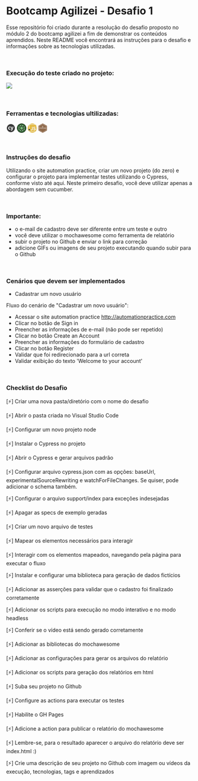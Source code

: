 <h1>Bootcamp Agilizei - Desafio 1</h1>
<p>Esse repositório foi criado durante a resolução do desafio proposto no módulo 2 do bootcamp agilizei a fim de demonstrar os conteúdos aprendidos.
Neste README você encontrará as instruções para o desafio e informações sobre as tecnologias utilizadas. </p>

<br><h3>Execução do teste criado no projeto:</h3>
<img src="images/cadastro.gif">

<br><h3>Ferramentas e tecnologias ultilizadas:</h3>
<img src="images/cypress.png" width="25" height="25">
<img src="images/cucumber.png" width="25" height="25">
<img src="images/javascript.png" width="25" height="25">
<img src="images/mocha.png" width="23" height="25">

<br><h3>Instruções do desafio</h3>
Utilizando o site automation practice, criar um novo projeto (do zero) e configurar o projeto para implementar testes utilizando o Cypress, conforme visto até aqui. Neste primeiro desafio, você deve utilizar apenas a abordagem sem cucumber.

<br><h3>Importante:</h3>

- o e-mail de cadastro deve ser diferente entre um teste e outro
- você deve utilizar o mochawesome como ferramenta de relatório
- subir o projeto no Github e enviar o link para correção
- adicione GIFs ou imagens de seu projeto executando quando subir para o Github

<br><h3>Cenários que devem ser implementados</h3>

- Cadastrar um novo usuário

Fluxo do cenário de "Cadastrar um novo usuário":

- Acessar o site automation practice http://automationpractice.com
- Clicar no botão de Sign in
- Preencher as informações de e-mail (não pode ser repetido)
- Clicar no botão Create an Account
- Preencher as informações do formulário de cadastro
- Clicar no botão Register
- Validar que foi redirecionado para a url correta
- Validar exibição do texto 'Welcome to your account'

<br><h3>Checklist do Desafio</h3>

[⚡️] Criar uma nova pasta/diretório com o nome do desafio

[⚡️] Abrir o pasta criada no Visual Studio Code

[⚡️] Configurar um novo projeto node

[⚡️] Instalar o Cypress no projeto

[⚡️] Abrir o Cypress e gerar arquivos padrão

[⚡️] Configurar arquivo cypress.json com as opções: baseUrl, experimentalSourceRewriting e watchForFileChanges. Se quiser, pode adicionar o schema também.

[⚡️] Configurar o arquivo support/index para exceções indesejadas

[⚡️] Apagar as specs de exemplo geradas

[⚡️] Criar um novo arquivo de testes

[⚡️] Mapear os elementos necessários para interagir

[⚡️] Interagir com os elementos mapeados, navegando pela página para executar o fluxo

[⚡️] Instalar e configurar uma biblioteca para geração de dados fictícios

[⚡️] Adicionar as asserções para validar que o cadastro foi finalizado corretamente

[⚡️] Adicionar os scripts para execução no modo interativo e no modo headless

[⚡️] Conferir se o vídeo está sendo gerado corretamente

[⚡️] Adicionar as bibliotecas do mochawesome

[⚡️] Adicionar as configurações para gerar os arquivos do relatório

[⚡️] Adicionar os scripts para geração dos relatórios em html

[⚡️] Suba seu projeto no Github

[⚡️] Configure as actions para executar os testes

[⚡️] Habilite o GH Pages

[⚡️] Adicione a action para publicar o relatório do mochawesome

[⚡️] Lembre-se, para o resultado aparecer o arquivo do relatório deve ser index.html :)

[⚡️] Crie uma descrição de seu projeto no Github com imagem ou vídeos da execução, tecnologias, tags e aprendizados
